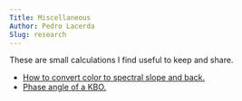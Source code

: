 ```yaml
---
Title: Miscellaneous
Author: Pedro Lacerda
Slug: research
---
```


These are small calculations I find useful to keep and share.

- [How to convert color to spectral slope and back.](color-to-spectral-slope-and-back)
- [Phase angle of a KBO.](phase-angle-of-a-kbo)